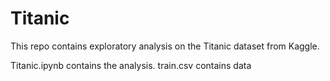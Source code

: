 # Titanic

This repo contains exploratory analysis on the Titanic dataset from Kaggle.

Titanic.ipynb contains the analysis. 
train.csv contains data
